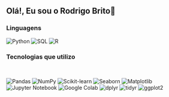 ## Olá!, Eu sou o Rodrigo Brito👋  

### Linguagens

![Python](https://img.shields.io/badge/-Python-000?&logo=Python)
![SQL](https://img.shields.io/badge/-SQL-000?&logo=MySQL)
![R](https://img.shields.io/badge/-R-000?&logo=R)

### Tecnologias que utilizo
<div style="display: inline_block"><br>
 
![Pandas](https://img.shields.io/badge/-Pandas-000?&logo=pandas)
![NumPy](https://img.shields.io/badge/-NumPy-000?&logo=numpy)
![Scikit-learn](https://img.shields.io/badge/-Scikit--learn-000?&logo=scikit-learn)
![Seaborn](https://img.shields.io/badge/-Seaborn-000?&logo=seaborn)
![Matplotlib](https://img.shields.io/badge/-Matplotlib-000?&logo=matplotlib)
![Jupyter Notebook](https://img.shields.io/badge/-Jupyter%20Notebook-000?&logo=jupyter)
![Google Colab](https://img.shields.io/badge/-Google%20Colab-000?&logo=googlecolab)
![dplyr](https://img.shields.io/badge/-dplyr-000?logo=https://dplyr.tidyverse.org/logo.png)
![tidyr](https://img.shields.io/badge/-tidyr-000?logo=https://tidyr.tidyverse.org/logo.png)
![ggplot2](https://img.shields.io/badge/-ggplot2-000?logo=https://ggplot2.tidyverse.org/logo.png)
        
</div>
 <br>
 
